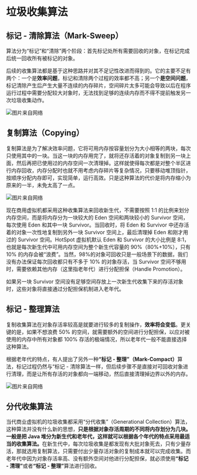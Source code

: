 # 垃圾收集算法

## 标记 - 清除算法（Mark-Sweep）

算法分为“标记”和“清除”两个阶段：首先标记处所有需要回收的对象，在标记完成后统一回收所有被标记的对象。

后续的收集算法都是基于这种思路并对其不足记性改进而得到的。它的主要不足有两个：一个是<strong>效率问题</strong>，标记和清除两个过程的效率都不高；另一个<strong>是空间问题</strong>，标记清除产生后产生大量不连续的内存碎片，空间碎片太多可能会导致以后在程序运行过程中需要分配较大对象时，无法找到足够的连续内存而不得不提前触发另一次垃圾收集动作。

![图片来自网络](https://img-blog.csdn.net/20161101212046218)

## 复制算法（Copying）

复制算法是为了解决效率问题，它将可用内存按容量划分为大小相等的两块，每次只使用其中的一块。当这一块的内存用完了，就将还存活着的对象复制到另一块上面，然后再把已使用过的内存空间一次清理掉。这样就使得每次都是对整个半区进行内存回收，内存分配时也就不用考虑内存碎片等复杂情况，只要移动堆顶指针，按顺序分配内存即可，实现简单，运行高效。只是这种算法的代价是将内存缩小为原来的一半，未免太高了一点。

![图片来自网络](https://img-blog.csdn.net/20161101224448761)

现在商用虚拟机都采用这种收集算法来回收新生代，不需要按照 1:1 的比例来划分内存空间，而是将内存分为一块较大的 Eden 空间和两块较小的 Survivor 空间，每次使用 Eden 和其中一块 Survivor。当回收时，将 Eden 和 Survivor 中还存活着的对象一次性地复制到另外一块 Survivor 空间上，最后清理掉 Eden 和刚才用过的 Survivor 空间。HotSpot 虚拟机默认 Eden 和 Survivor 的大小比例是 8:1，也就是每次新生代中可用内存空间为整个新生代容量的 90%（80%+10%），只有 10% 的内存会被“浪费”。当然，98%的对象可回收只是一般场景下的数据，我们没有办法保证每次回收都只有不多于 10% 的对象存活，当 Survivor 空间不够用时，需要依赖其他内存（这里指老年代）进行分配担保（Handle Promotion）。

如果另一块 Survivor 空间没有足够空间存放上一次新生代收集下来的存活对象时，这些对象将直接通过分配担保机制进入老年代。

## 标记 - 整理算法

复制收集算法在对象存活率较高是就要进行较多的复制操作，<strong>效率将会变低</strong>。更关键的是，如果不想浪费 50% 的空间，就需要额外的空间进行分配担保，以应对被使用的内存中所有对象都 100% 存活的极端情况，所以老年代一般不能直接选择这种算法。

根据老年代的特点，有人提出了另外一种<strong>“标记 - 整理”（Mark-Compact）</strong>算法，标记过程仍然与“标记 - 清除算法一样，但后续步骤不是直接对可回收对象进行清理，而是让所有存活的对象都向一端移动，然后直接清理掉边界以外的内存。

![图片来自网络](http://5b0988e595225.cdn.sohucs.com/images/20180117/f0a92bddbf8648c6aa6ae9d38272ebfe.png)

## 分代收集算法

当代商业虚拟机的垃圾收集都采用“分代收集”（Generational Collection）算法，这种算法并没有什么新的思想，<strong>只是根据对象存活周期的不同将内存划分为几块。一般是把 Java 堆分为新生代和老年代，这样就可以根据各个年代的特点采用最适当的收集算法。</strong>在新生代中，每次垃圾收集是都发现有大批对象死去，只有少量存活，那就选用复制算法，只需要付出少量存活对象的复制成本就可以完成收集。而老年代中因为对象存活率高、没有额外空间对他进行分配担保，就必须使用<strong>“标记 - 清理”</strong>或者<strong>“标记 - 整理”</strong>算法进行回收。
